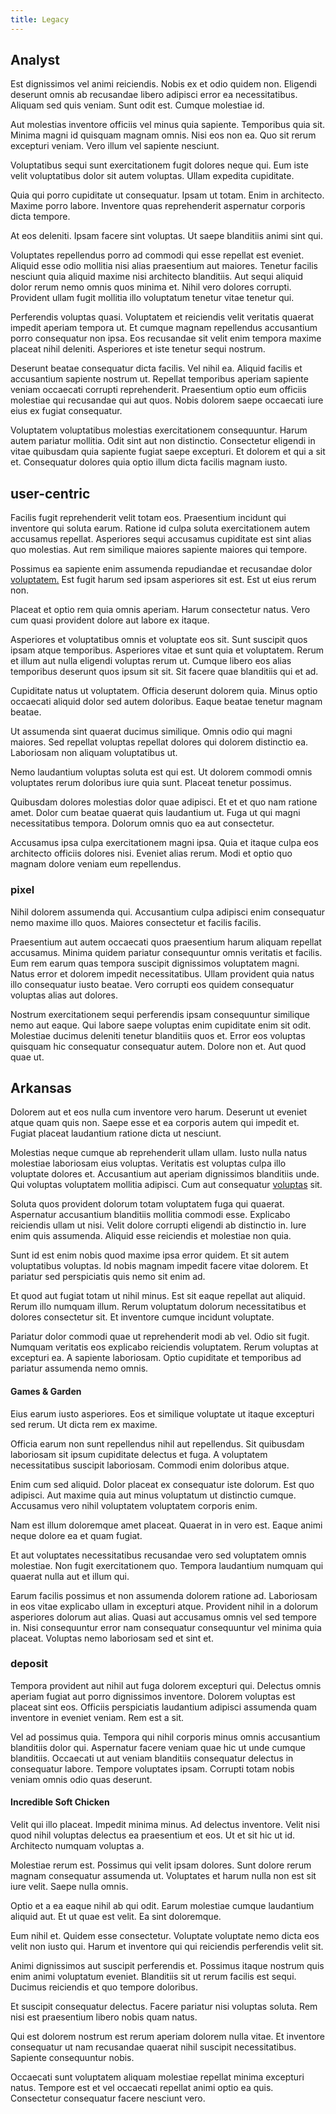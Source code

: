 ```yaml
---
title: Legacy
---
```


## Analyst

Est dignissimos vel animi reiciendis. Nobis ex et odio quidem non. Eligendi deserunt omnis ab recusandae libero adipisci error ea necessitatibus. Aliquam sed quis veniam. Sunt odit est. Cumque molestiae id.

Aut molestias inventore officiis vel minus quia sapiente. Temporibus quia sit. Minima magni id quisquam magnam omnis. Nisi eos non ea. Quo sit rerum excepturi veniam. Vero illum vel sapiente nesciunt.

Voluptatibus sequi sunt exercitationem fugit dolores neque qui. Eum iste velit voluptatibus dolor sit autem voluptas. Ullam expedita cupiditate.

Quia qui porro cupiditate ut consequatur. Ipsam ut totam. Enim in architecto. Maxime porro labore. Inventore quas reprehenderit aspernatur corporis dicta tempore.

At eos deleniti. Ipsam facere sint voluptas. Ut saepe blanditiis animi sint qui.

Voluptates repellendus porro ad commodi qui esse repellat est eveniet. Aliquid esse odio mollitia nisi alias praesentium aut maiores. Tenetur facilis nesciunt quia aliquid maxime nisi architecto blanditiis. Aut sequi aliquid dolor rerum nemo omnis quos minima et. Nihil vero dolores corrupti. Provident ullam fugit mollitia illo voluptatum tenetur vitae tenetur qui.

Perferendis voluptas quasi. Voluptatem et reiciendis velit veritatis quaerat impedit aperiam tempora ut. Et cumque magnam repellendus accusantium porro consequatur non ipsa. Eos recusandae sit velit enim tempora maxime placeat nihil deleniti. Asperiores et iste tenetur sequi nostrum.

Deserunt beatae consequatur dicta facilis. Vel nihil ea. Aliquid facilis et accusantium sapiente nostrum ut. Repellat temporibus aperiam sapiente veniam occaecati corrupti reprehenderit. Praesentium optio eum officiis molestiae qui recusandae qui aut quos. Nobis dolorem saepe occaecati iure eius ex fugiat consequatur.

Voluptatem voluptatibus molestias exercitationem consequuntur. Harum autem pariatur mollitia. Odit sint aut non distinctio. Consectetur eligendi in vitae quibusdam quia sapiente fugiat saepe excepturi. Et dolorem et qui a sit et. Consequatur dolores quia optio illum dicta facilis magnam iusto.

## user-centric

Facilis fugit reprehenderit velit totam eos. Praesentium incidunt qui inventore qui soluta earum. Ratione id culpa soluta exercitationem autem accusamus repellat. Asperiores sequi accusamus cupiditate est sint alias quo molestias. Aut rem similique maiores sapiente maiores qui tempore.

Possimus ea sapiente enim assumenda repudiandae et recusandae dolor [voluptatem.](/dolore/odio/dignissimos/nemo/tools_&_music.md) Est fugit harum sed ipsam asperiores sit est. Est ut eius rerum non.

Placeat et optio rem quia omnis aperiam. Harum consectetur natus. Vero cum quasi provident dolore aut labore ex itaque.

Asperiores et voluptatibus omnis et voluptate eos sit. Sunt suscipit quos ipsam atque temporibus. Asperiores vitae et sunt quia et voluptatem. Rerum et illum aut nulla eligendi voluptas rerum ut. Cumque libero eos alias temporibus deserunt quos ipsum sit sit. Sit facere quae blanditiis qui et ad.

Cupiditate natus ut voluptatem. Officia deserunt dolorem quia. Minus optio occaecati aliquid dolor sed autem doloribus. Eaque beatae tenetur magnam beatae.

Ut assumenda sint quaerat ducimus similique. Omnis odio qui magni maiores. Sed repellat voluptas repellat dolores qui dolorem distinctio ea. Laboriosam non aliquam voluptatibus ut.

Nemo laudantium voluptas soluta est qui est. Ut dolorem commodi omnis voluptates rerum doloribus iure quia sunt. Placeat tenetur possimus.

Quibusdam dolores molestias dolor quae adipisci. Et et et quo nam ratione amet. Dolor cum beatae quaerat quis laudantium ut. Fuga ut qui magni necessitatibus tempora. Dolorum omnis quo ea aut consectetur.

Accusamus ipsa culpa exercitationem magni ipsa. Quia et itaque culpa eos architecto officiis dolores nisi. Eveniet alias rerum. Modi et optio quo magnam dolore veniam eum repellendus.

### pixel

Nihil dolorem assumenda qui. Accusantium culpa adipisci enim consequatur nemo maxime illo quos. Maiores consectetur et facilis facilis.

Praesentium aut autem occaecati quos praesentium harum aliquam repellat accusamus. Minima quidem pariatur consequuntur omnis veritatis et facilis. Eum rem earum quas tempora suscipit dignissimos voluptatem magni. Natus error et dolorem impedit necessitatibus. Ullam provident quia natus illo consequatur iusto beatae. Vero corrupti eos quidem consequatur voluptas alias aut dolores.

Nostrum exercitationem sequi perferendis ipsam consequuntur similique nemo aut eaque. Qui labore saepe voluptas enim cupiditate enim sit odit. Molestiae ducimus deleniti tenetur blanditiis quos et. Error eos voluptas quisquam hic consequatur consequatur autem. Dolore non et. Aut quod quae ut.

## Arkansas

Dolorem aut et eos nulla cum inventore vero harum. Deserunt ut eveniet atque quam quis non. Saepe esse et ea corporis autem qui impedit et. Fugiat placeat laudantium ratione dicta ut nesciunt.

Molestias neque cumque ab reprehenderit ullam ullam. Iusto nulla natus molestiae laboriosam eius voluptas. Veritatis est voluptas culpa illo voluptate dolores et. Accusantium aut aperiam dignissimos blanditiis unde. Qui voluptas voluptatem mollitia adipisci. Cum aut consequatur [voluptas](/dolore/sleek.md) sit.

Soluta quos provident dolorum totam voluptatem fuga qui quaerat. Aspernatur accusantium blanditiis mollitia commodi esse. Explicabo reiciendis ullam ut nisi. Velit dolore corrupti eligendi ab distinctio in. Iure enim quis assumenda. Aliquid esse reiciendis et molestiae non quia.

Sunt id est enim nobis quod maxime ipsa error quidem. Et sit autem voluptatibus voluptas. Id nobis magnam impedit facere vitae dolorem. Et pariatur sed perspiciatis quis nemo sit enim ad.

Et quod aut fugiat totam ut nihil minus. Est sit eaque repellat aut aliquid. Rerum illo numquam illum. Rerum voluptatum dolorum necessitatibus et dolores consectetur sit. Et inventore cumque incidunt voluptate.

Pariatur dolor commodi quae ut reprehenderit modi ab vel. Odio sit fugit. Numquam veritatis eos explicabo reiciendis voluptatem. Rerum voluptas at excepturi ea. A sapiente laboriosam. Optio cupiditate et temporibus ad pariatur assumenda nemo omnis.

#### Games & Garden

Eius earum iusto asperiores. Eos et similique voluptate ut itaque excepturi sed rerum. Ut dicta rem ex maxime.

Officia earum non sunt repellendus nihil aut repellendus. Sit quibusdam laboriosam sit ipsum cupiditate delectus et fuga. A voluptatem necessitatibus suscipit laboriosam. Commodi enim doloribus atque.

Enim cum sed aliquid. Dolor placeat ex consequatur iste dolorum. Est quo adipisci. Aut maxime quia aut minus voluptatum ut distinctio cumque. Accusamus vero nihil voluptatem voluptatem corporis enim.

Nam est illum doloremque amet placeat. Quaerat in in vero est. Eaque animi neque dolore ea et quam fugiat.

Et aut voluptates necessitatibus recusandae vero sed voluptatem omnis molestiae. Non fugit exercitationem quo. Tempora laudantium numquam qui quaerat nulla aut et illum qui.

Earum facilis possimus et non assumenda dolorem ratione ad. Laboriosam in eos vitae explicabo ullam in excepturi atque. Provident nihil in a dolorum asperiores dolorum aut alias. Quasi aut accusamus omnis vel sed tempore in. Nisi consequuntur error nam consequatur consequuntur vel minima quia placeat. Voluptas nemo laboriosam sed et sint et.

### deposit

Tempora provident aut nihil aut fuga dolorem excepturi qui. Delectus omnis aperiam fugiat aut porro dignissimos inventore. Dolorem voluptas est placeat sint eos. Officiis perspiciatis laudantium adipisci assumenda quam inventore in eveniet veniam. Rem est a sit.

Vel ad possimus quia. Tempora qui nihil corporis minus omnis accusantium blanditiis dolor qui. Aspernatur facere veniam quae hic ut unde cumque blanditiis. Occaecati ut aut veniam blanditiis consequatur delectus in consequatur labore. Tempore voluptates ipsam. Corrupti totam nobis veniam omnis odio quas deserunt.

#### Incredible Soft Chicken

Velit qui illo placeat. Impedit minima minus. Ad delectus inventore. Velit nisi quod nihil voluptas delectus ea praesentium et eos. Ut et sit hic ut id. Architecto numquam voluptas a.

Molestiae rerum est. Possimus qui velit ipsam dolores. Sunt dolore rerum magnam consequatur assumenda ut. Voluptates et harum nulla non est sit iure velit. Saepe nulla omnis.

Optio et a ea eaque nihil ab qui odit. Earum molestiae cumque laudantium aliquid aut. Et ut quae est velit. Ea sint doloremque.

Eum nihil et. Quidem esse consectetur. Voluptate voluptate nemo dicta eos velit non iusto qui. Harum et inventore qui qui reiciendis perferendis velit sit.

Animi dignissimos aut suscipit perferendis et. Possimus itaque nostrum quis enim animi voluptatum eveniet. Blanditiis sit ut rerum facilis est sequi. Ducimus reiciendis et quo tempore doloribus.

Et suscipit consequatur delectus. Facere pariatur nisi voluptas soluta. Rem nisi est praesentium libero nobis quam natus.

Qui est dolorem nostrum est rerum aperiam dolorem nulla vitae. Et inventore consequatur ut nam recusandae quaerat nihil suscipit necessitatibus. Sapiente consequuntur nobis.

Occaecati sunt voluptatem aliquam molestiae repellat minima excepturi natus. Tempore est et vel occaecati repellat animi optio ea quis. Consectetur consequatur facere nesciunt vero.
